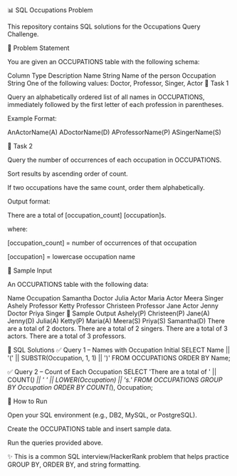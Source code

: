 📊 SQL Occupations Problem

This repository contains SQL solutions for the Occupations Query Challenge.

📌 Problem Statement

You are given an OCCUPATIONS table with the following schema:

Column	Type	Description
Name	String	Name of the person
Occupation	String	One of the following values: Doctor, Professor, Singer, Actor
🔹 Task 1

Query an alphabetically ordered list of all names in OCCUPATIONS, immediately followed by the first letter of each profession in parentheses.

Example Format:

AnActorName(A)
ADoctorName(D)
AProfessorName(P)
ASingerName(S)

🔹 Task 2

Query the number of occurrences of each occupation in OCCUPATIONS.

Sort results by ascending order of count.

If two occupations have the same count, order them alphabetically.

Output format:

There are a total of [occupation_count] [occupation]s.


where:

[occupation_count] = number of occurrences of that occupation

[occupation] = lowercase occupation name

📂 Sample Input

An OCCUPATIONS table with the following data:

Name	Occupation
Samantha	Doctor
Julia	Actor
Maria	Actor
Meera	Singer
Ashely	Professor
Ketty	Professor
Christeen	Professor
Jane	Actor
Jenny	Doctor
Priya	Singer
📂 Sample Output
Ashely(P)
Christeen(P)
Jane(A)
Jenny(D)
Julia(A)
Ketty(P)
Maria(A)
Meera(S)
Priya(S)
Samantha(D)
There are a total of 2 doctors.
There are a total of 2 singers.
There are a total of 3 actors.
There are a total of 3 professors.

📝 SQL Solutions
✅ Query 1 – Names with Occupation Initial
SELECT Name || '(' || SUBSTR(Occupation, 1, 1) || ')'
FROM OCCUPATIONS
ORDER BY Name;

✅ Query 2 – Count of Each Occupation
SELECT 'There are a total of ' 
       || COUNT(*) 
       || ' ' 
       || LOWER(Occupation) 
       || 's.'
FROM OCCUPATIONS
GROUP BY Occupation
ORDER BY COUNT(*), Occupation;

🚀 How to Run

Open your SQL environment (e.g., DB2, MySQL, or PostgreSQL).

Create the OCCUPATIONS table and insert sample data.

Run the queries provided above.

✨ This is a common SQL interview/HackerRank problem that helps practice GROUP BY, ORDER BY, and string formatting.
